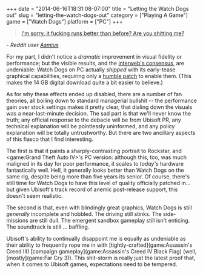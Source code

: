 +++
date = "2014-06-16T18:31:08-07:00"
title = "Letting the Watch Dogs out"
slug = "letting-the-watch-dogs-out"
category = ["Playing A Game"]
game = ["Watch Dogs"]
platform = ["PC"]
+++

> <a href="http://www.reddit.com/r/Games/comments/289s7b/watch_dogs_original_graphical_effects_e3_201213/ci8u4gz">I'm sorry, it fucking runs better than before? Are you shitting me?</a>

<i>- Reddit user <a href="http://www.reddit.com/user/Asmius">Asmius</a></i>

For my part, I didn't notice a <i>dramatic</i> improvement in visual fidelity or performance; but the visible results, and the <a href="https://www.youtube.com/watch?v=zhvdFKQk9CA">interweb's consensus</a>, are undeniable: Watch Dogs on PC actually <i>shipped</i> with its early-tease graphical capabilities, requiring only a <a href="http://forums.guru3d.com/showthread.php?t=390114">humble patch</a> to enable them.  (This makes the 14 GB digital download quite a bit easier to believe.)

As for why these effects ended up disabled, there are a number of fan theories, all boiling down to standard managerial bullshit -- the performance gain over stock settings makes it pretty clear, that dialing down the visuals was a near-last-minute decision.  The sad part is that we'll never know the truth; any official response to the debacle will be from Ubisoft PR, any technical explanation will be pointlessly uninformed, and any policy explanation will be totally untrustworthy.  But there are two ancillary aspects of this fiasco that I find interesting.

The first is that it paints a sharply-contrasting portrait to Rockstar, and <game:Grand Theft Auto IV>'s PC version: although this, too, was much maligned in its day for poor performance, it scales to <i>today's</i> hardware fantastically well.  Hell, it generally looks better than Watch Dogs on the same rig, despite being more than five years its senior.  Of course, there's still time for Watch Dogs to have this level of quality officially patched in... but given Ubisoft's track record of anemic post-release support, this doesn't seem realistic.

The second is that, even with blindingly great graphics, Watch Dogs is still <i>generally</i> incomplete and hobbled.  The driving still stinks.  The side-missions are still dull.  The emergent sandbox gameplay still isn't enticing.  The soundtrack is still ... baffling.

Ubisoft's ability to continually disappoint me is equally as undeniable as their ability to frequently rope me in with [tightly-crafted](game:Assassin's Creed III) [campaign gameplay](game:Assassin's Creed IV Black Flag) (well, [mostly](game:Far Cry 3)).  This shit-storm is really just the latest proof that, when it comes to Ubisoft games, expectations need to be tempered.